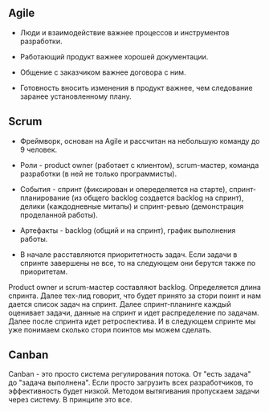 ## Agile
* Люди и взаимодействие важнее процессов и инструментов разработки.

* Работающий продукт важнее хорошей документации.

* Общение с заказчиком важнее договора с ним.

* Готовность вносить изменения в продукт важнее, чем следование заранее установленному плану.

## Scrum 
* Фреймворк, основан на Agile и рассчитан на небольшую команду до 9 человек.

* Роли - product owner (работает с клиентом), scrum-мастер, команда разработки (в ней не только программисты).

* События - спринт (фиксирован и опеределяется на старте), спринт-планирование (из общего backlog создается backlog на спринт), делики (каждодневные митапы) и спринт-ревью (демонстрация проделанной работы).

* Артефакты - backlog (общий и на спринт), график выполнения работы.

* В начале расставляются приоритетность задач. Если задачи в спринте завершены не все, то на следующем они берутся также по приоритетам.

Product owner и scrum-мастер составляют backlog. Определяется длина спринта. Далее тех-лид говорит, что будет принято за стори поинт и нам дается список задач на спринт. Далее спринт-планинге каждый оценивает задачи, данные на спринт и идет распределение по задачам. Далее после спринта идет ретроспектива. И в следующем спринте мы уже понимаем сколько стори поинтов мы можем сделать.

## Canban 
Canban - это просто система регулирования потока. От "есть задача" до "задача выполнена". Если просто загрузить всех разработчиков, то эффективность будет низкой. Методом вытягивания пропускаем задачи через систему. В принципе это все.